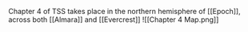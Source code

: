 Chapter 4 of TSS takes place in the northern hemisphere of [[Epoch]], across both [[Almara]] and [[Evercrest]]
![[Chapter 4 Map.png]]